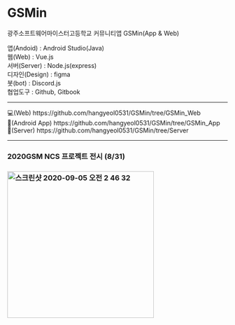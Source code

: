 # GSMin

광주소프트웨어마이스터고등학교 커뮤니티앱 GSMin(App & Web)

앱(Andoid) : Android Studio(Java)<br>
웹(Web) : Vue.js<br>
서버(Server) : Node.js(express)<br>
디자인(Design) : figma<br>
봇(bot) : Discord.js<br>
협업도구 : Github, Gitbook<br>
<hr>
💻(Web) https://github.com/hangyeol0531/GSMin/tree/GSMin_Web <br>
📱(Android App) https://github.com/hangyeol0531/GSMin/tree/GSMin_App<br>
📃(Server) https://github.com/hangyeol0531/GSMin/tree/Server<br>
<hr>
<h3> 2020GSM NCS 프로젝트 전시 (8/31) <h3>
<img width="335" alt="스크린샷 2020-09-05 오전 2 46 32" src="https://user-images.githubusercontent.com/41174265/92271110-311afc00-ef22-11ea-86ee-98018bec059b.png">
